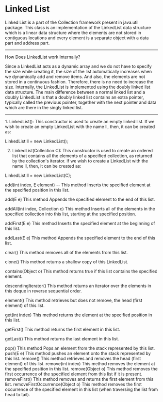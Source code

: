 <h1>Linked List </h1>
Linked List is a part of the Collection framework present in java.util package. This class is an implementation of the LinkedList data structure which is a linear data structure where the elements are not stored in contiguous locations and every element is a separate object with a data part and address part.

<hr>
How Does LinkedList work Internally?

Since a LinkedList acts as a dynamic array and we do not have to specify the size while creating it, the size of the list automatically increases when we dynamically add and remove items. And also, the elements are not stored in a continuous fashion. Therefore, there is no need to increase the size. Internally, the LinkedList is implemented using the doubly linked list data structure. The main difference between a normal linked list and a doubly LinkedList is that a doubly linked list contains an extra pointer, typically called the previous pointer, together with the next pointer and data which are there in the singly linked list. 
<hr>
1. LinkedList(): This constructor is used to create an empty linked list. If we wish to create an empty LinkedList with the name ll, then, it can be created as: 

LinkedList ll = new LinkedList();  

2. LinkedList(Collection C): This constructor is used to create an ordered list that contains all the elements of a specified collection, as returned by the collection's iterator. If we wish to create a LinkedList with the name ll, then, it can be created as: 

LinkedList ll = new LinkedList(C);

add(int index, E element)	-- This method Inserts the specified element at the specified position in this list.

add(E e)	This method Appends the specified element to the end of this list.

addAll(int index, Collection<E> c)	This method Inserts all of the elements in the specified collection into this list, starting at the specified position.
  
addFirst(E e)	This method Inserts the specified element at the beginning of this list.
  
addLast(E e)	This method Appends the specified element to the end of this list.
  
clear()	This method removes all of the elements from this list.
  
clone()	This method returns a shallow copy of this LinkedList.
  
contains(Object o)	This method returns true if this list contains the specified element.

  descendingIterator()	This method returns an iterator over the elements in this deque in reverse sequential order.
  
element()	This method retrieves but does not remove, the head (first element) of this list.
  
get(int index)	This method returns the element at the specified position in this list.
  
getFirst()	This method returns the first element in this list.
  
getLast()	This method returns the last element in this list.


pop()	This method Pops an element from the stack represented by this list.
push(E e)	This method pushes an element onto the stack represented by this list.
remove()	This method retrieves and removes the head (first element) of this list.
remove(int index)	This method removes the element at the specified position in this list.
remove(Object o)	This method removes the first occurrence of the specified element from this list if it is present.
removeFirst()	This method removes and returns the first element from this list.
removeFirstOccurrence(Object o)	This method removes the first occurrence of the specified element in this list (when traversing the list from head to tail).
